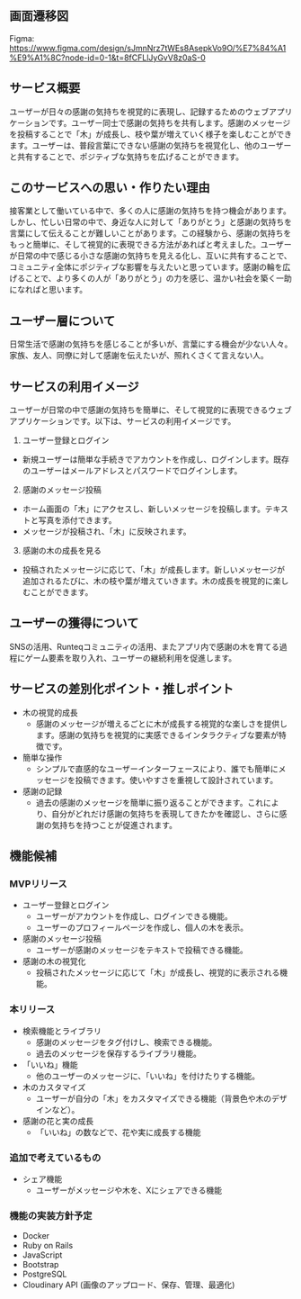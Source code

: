 ## 画面遷移図
Figma: https://www.figma.com/design/sJmnNrz7tWEs8AsepkVo9O/%E7%84%A1%E9%A1%8C?node-id=0-1&t=8fCFLlJyGvV8z0aS-0

## サービス概要
ユーザーが日々の感謝の気持ちを視覚的に表現し、記録するためのウェブアプリケーションです。ユーザー同士で感謝の気持ちを共有します。感謝のメッセージを投稿することで「木」が成長し、枝や葉が増えていく様子を楽しむことができます。ユーザーは、普段言葉にできない感謝の気持ちを視覚化し、他のユーザーと共有することで、ポジティブな気持ちを広げることができます。

## このサービスへの思い・作りたい理由
接客業として働いている中で、多くの人に感謝の気持ちを持つ機会があります。しかし、忙しい日常の中で、身近な人に対して「ありがとう」と感謝の気持ちを言葉にして伝えることが難しいことがあります。この経験から、感謝の気持ちをもっと簡単に、そして視覚的に表現できる方法があればと考えました。ユーザーが日常の中で感じる小さな感謝の気持ちを見える化し、互いに共有することで、コミュニティ全体にポジティブな影響を与えたいと思っています。感謝の輪を広げることで、より多くの人が「ありがとう」の力を感じ、温かい社会を築く一助になればと思います。

## ユーザー層について
日常生活で感謝の気持ちを感じることが多いが、言葉にする機会が少ない人々。
家族、友人、同僚に対して感謝を伝えたいが、照れくさくて言えない人。

## サービスの利用イメージ
ユーザーが日常の中で感謝の気持ちを簡単に、そして視覚的に表現できるウェブアプリケーションです。以下は、サービスの利用イメージです。
1. ユーザー登録とログイン
* 新規ユーザーは簡単な手続きでアカウントを作成し、ログインします。既存のユーザーはメールアドレスとパスワードでログインします。
2. 感謝のメッセージ投稿
* ホーム画面の「木」にアクセスし、新しいメッセージを投稿します。テキストと写真を添付できます。
* メッセージが投稿され、「木」に反映されます。
3. 感謝の木の成長を見る
* 投稿されたメッセージに応じて、「木」が成長します。新しいメッセージが追加されるたびに、木の枝や葉が増えていきます。木の成長を視覚的に楽しむことができます。

## ユーザーの獲得について
SNSの活用、Runteqコミュニティの活用、またアプリ内で感謝の木を育てる過程にゲーム要素を取り入れ、ユーザーの継続利用を促進します。

## サービスの差別化ポイント・推しポイント
* 木の視覚的成長
  - 感謝のメッセージが増えるごとに木が成長する視覚的な楽しさを提供します。感謝の気持ちを視覚的に実感できるインタラクティブな要素が特徴です。
* 簡単な操作
  - シンプルで直感的なユーザーインターフェースにより、誰でも簡単にメッセージを投稿できます。使いやすさを重視して設計されています。
* 感謝の記録
  - 過去の感謝のメッセージを簡単に振り返ることができます。これにより、自分がどれだけ感謝の気持ちを表現してきたかを確認し、さらに感謝の気持ちを持つことが促進されます。

## 機能候補
### MVPリリース
* ユーザー登録とログイン
  - ユーザーがアカウントを作成し、ログインできる機能。
  - ユーザーのプロフィールページを作成し、個人の木を表示。
* 感謝のメッセージ投稿
  - ユーザーが感謝のメッセージをテキストで投稿できる機能。
* 感謝の木の視覚化
  - 投稿されたメッセージに応じて「木」が成長し、視覚的に表示される機能。
### 本リリース
* 検索機能とライブラリ
  - 感謝のメッセージをタグ付けし、検索できる機能。
  - 過去のメッセージを保存するライブラリ機能。
* 「いいね」機能
  - 他のユーザーのメッセージに、「いいね」を付けたりする機能。
* 木のカスタマイズ
  - ユーザーが自分の「木」をカスタマイズできる機能（背景色や木のデザインなど）。
* 感謝の花と実の成長
  - 「いいね」の数などで、花や実に成長する機能
### 追加で考えているもの
* シェア機能
  - ユーザーがメッセージや木を、Xにシェアできる機能

### 機能の実装方針予定
* Docker
* Ruby on Rails
* JavaScript
* Bootstrap
* PostgreSQL
* Cloudinary API (画像のアップロード、保存、管理、最適化)